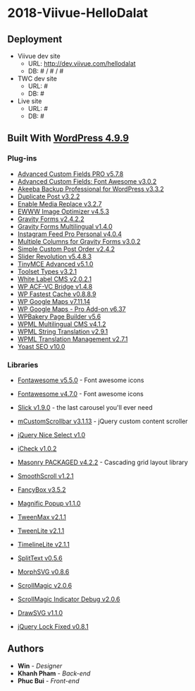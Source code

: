 # 2018-Viivue-HelloDalat

## Deployment

* Viivue dev site
    * URL: http://dev.viivue.com/hellodalat
    * DB: # / # / #
* TWC dev site
    * URL: #
    * DB: #
* Live site
    * URL: #
    * DB: #

## Built With [WordPress 4.9.9](https://wordpress.org/download/)

### Plug-ins

* [Advanced Custom Fields PRO v5.7.8](https://www.advancedcustomfields.com/pro/)
* [Advanced Custom Fields: Font Awesome v3.0.2](https://wordpress.org/plugins/advanced-custom-fields-font-awesome/)
* [Akeeba Backup Professional for WordPress v3.3.2](https://www.akeebabackup.com/products/akeeba-backup-wordpress.html)
* [Duplicate Post v3.2.2](https://duplicate-post.lopo.it/)
* [Enable Media Replace v3.2.7](https://shortpixel.com/)
* [EWWW Image Optimizer v4.5.3](https://ewww.io/)
* [Gravity Forms v2.4.2.2](https://www.gravityforms.com)
* [Gravity Forms Multilingual v1.4.0](https://www.onthegosystems.com/)
* [Instagram Feed Pro Personal v4.0.4](https://smashballoon.com/)
* [Multiple Columns for Gravity Forms v3.0.2](http://www.webholism.com/)
* [Simple Custom Post Order v2.4.2](https://colorlib.com/wp/)
* [Slider Revolution v5.4.8.3](https://revolution.themepunch.com/)
* [TinyMCE Advanced v5.1.0](https://wordpress.org/plugins/tinymce-advanced/)
* [Toolset Types v3.2.1](https://toolset.com)
* [White Label CMS v2.0.2.1](https://wordpress.org/plugins/white-label-cms/)
* [WP ACF-VC Bridge v1.4.8](http://wpacfvcbridge.com/)
* [WP Fastest Cache v0.8.8.9](#)
* [WP Google Maps v7.11.14](https://www.wpgmaps.com/)
* [WP Google Maps - Pro Add-on v6.37](https://www.wpgmaps.com/purchase-professional-version/)
* [WPBakery Page Builder v5.6](https://wpbakery.com/)
* [WPML Multilingual CMS v4.1.2](https://www.onthegosystems.com/)
* [WPML String Translation v2.9.1](https://www.onthegosystems.com/)
* [WPML Translation Management v2.7.1](https://www.onthegosystems.com/)
* [Yoast SEO v10.0](https://yoast.com/wordpress/plugins/seo/)

### Libraries

* [Fontawesome v5.5.0](https://fontawesome.com) - Font awesome icons
* [Fontawesome v4.7.0](https://fontawesome.com/v4.7.0/icons/) - Font awesome icons
* [Slick v1.9.0](http://kenwheeler.github.io/slick/) - the last carousel you'll ever need
* [mCustomScrollbar v3.1.13](http://manos.malihu.gr/jquery-custom-content-scroller/) - jQuery custom content scroller
* [jQuery Nice Select v1.0](https://github.com/hernansartorio/jquery-nice-select)
* [iCheck v1.0.2](http://git.io/arlzeA)
* [Masonry PACKAGED v4.2.2](http://masonry.desandro.com) - Cascading grid layout library
* [SmoothScroll v1.2.1](https://github.com/gblazex/smoothscroll-for-websites/wiki)

* [FancyBox v3.5.2](http://fancyapps.com/fancybox/3/docs/)
* [Magnific Popup v1.1.0](http://dimsemenov.com/plugins/magnific-popup/)

* [TweenMax v2.1.1](https://greensock.com/docs/TweenMax)
* [TweenLite v2.1.1](https://greensock.com/docs/TweenLite)
* [TimelineLite v2.1.1](https://greensock.com/docs/TimelineLite)
* [SplitText v0.5.6](https://greensock.com/SplitText)
* [MorphSVG v0.8.6](https://greensock.com/morphSVG)
* [ScrollMagic v2.0.6](http://scrollmagic.io/docs/index.html)
* [ScrollMagic Indicator Debug v2.0.6](http://scrollmagic.io/docs/index.html)
* [DrawSVG v1.1.0](https://github.com/lcdsantos/jquery-drawsvg)

* [jQuery Lock Fixed v0.8.1](https://github.com/ymschaap/jquery-lockfixed)

## Authors

* **Win** - *Designer*
* **Khanh Pham** - *Back-end*
* **Phuc Bui** - *Front-end*
